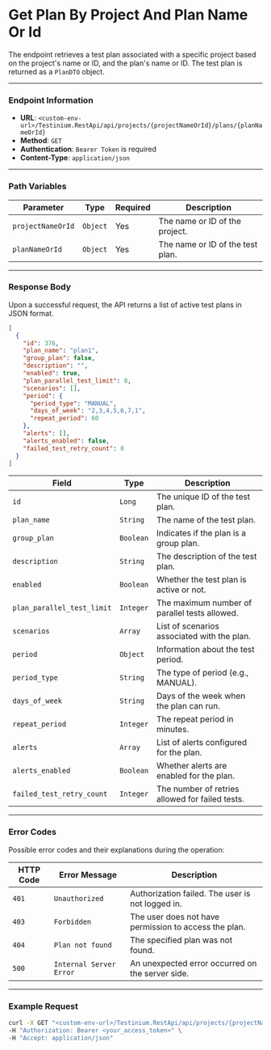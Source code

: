 # Get Plan By Project And Plan Name Or Id

The endpoint retrieves a test plan associated with a specific project based on the project's name or ID, and the plan's name or ID. The test plan is returned as a `PlanDTO` object.

***

### Endpoint Information

* **URL**: `<custom-env-url>/Testinium.RestApi/api/projects/{projectNameOrId}/plans/{planNameOrId}`
* **Method**: `GET`
* **Authentication**: `Bearer Token` is required
* **Content-Type**: `application/json`

***

### Path Variables

| Parameter         | Type     | Required | Description                      |
| ----------------- | -------- | -------- | -------------------------------- |
| `projectNameOrId` | `Object` | Yes      | The name or ID of the project.   |
| `planNameOrId`    | `Object` | Yes      | The name or ID of the test plan. |

***

### Response Body

Upon a successful request, the API returns a list of active test plans in JSON format.

```json
[
  {
    "id": 376,
    "plan_name": "plan1",
    "group_plan": false,
    "description": "",
    "enabled": true,
    "plan_parallel_test_limit": 8,
    "scenarios": [],
    "period": {
      "period_type": "MANUAL",
      "days_of_week": "2,3,4,5,6,7,1",
      "repeat_period": 60
    },
    "alerts": [],
    "alerts_enabled": false,
    "failed_test_retry_count": 0
  }
]
```

| Field                      | Type      | Description                                     |
| -------------------------- | --------- | ----------------------------------------------- |
| `id`                       | `Long`    | The unique ID of the test plan.                 |
| `plan_name`                | `String`  | The name of the test plan.                      |
| `group_plan`               | `Boolean` | Indicates if the plan is a group plan.          |
| `description`              | `String`  | The description of the test plan.               |
| `enabled`                  | `Boolean` | Whether the test plan is active or not.         |
| `plan_parallel_test_limit` | `Integer` | The maximum number of parallel tests allowed.   |
| `scenarios`                | `Array`   | List of scenarios associated with the plan.     |
| `period`                   | `Object`  | Information about the test period.              |
| `period_type`              | `String`  | The type of period (e.g., MANUAL).              |
| `days_of_week`             | `String`  | Days of the week when the plan can run.         |
| `repeat_period`            | `Integer` | The repeat period in minutes.                   |
| `alerts`                   | `Array`   | List of alerts configured for the plan.         |
| `alerts_enabled`           | `Boolean` | Whether alerts are enabled for the plan.        |
| `failed_test_retry_count`  | `Integer` | The number of retries allowed for failed tests. |

***

### Error Codes

Possible error codes and their explanations during the operation:

| HTTP Code | Error Message           | Description                                           |
| --------- | ----------------------- | ----------------------------------------------------- |
| `401`     | `Unauthorized`          | Authorization failed. The user is not logged in.      |
| `403`     | `Forbidden`             | The user does not have permission to access the plan. |
| `404`     | `Plan not found`        | The specified plan was not found.                     |
| `500`     | `Internal Server Error` | An unexpected error occurred on the server side.      |

***

### Example Request

```bash
curl -X GET "<custom-env-url>/Testinium.RestApi/api/projects/{projectNameOrId}/plans/{planNameOrId}" \
-H "Authorization: Bearer <your_access_token>" \
-H "Accept: application/json"
```
